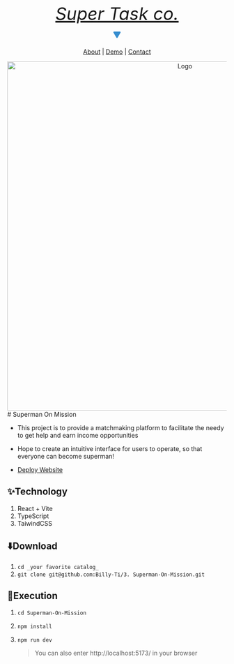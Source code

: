 <div align="center">
  <a href="https://superman-4eb28.web.app/" style="margin-bottom:8px; display:block; font-size:40px; font-">
    <em>Super Task co.</em>
  </a>
  <div class="arrow" style="font-size:24px; animation: bounce 2s infinite;">
    <svg xmlns="http://www.w3.org/2000/svg" width="32" height="32" viewBox="0 0 32 32"><path fill="#368dcf" d="M8.037 11.166L14.5 22.36c.825 1.43 2.175 1.43 3 0l6.463-11.195c.826-1.43.15-2.598-1.5-2.598H9.537c-1.65 0-2.326 1.17-1.5 2.6z"/></svg>
  </div>
  <p align="center">
    <a href="https://github.com/imjohnathan/lankat#lankat-%E4%BB%BB%E6%84%8F%E9%96%80">About</a>
    |
    <a href="https://github.com/imjohnathan/lankat#demo">Demo</a>
    |
    <a href="https://github.com/imjohnathan/lankat#contact">Contact</a>
  </p>
  <img src="https://github.com/imjohnathan/lankat-readme/assets/138226/25afccce-8349-4fe1-bb0f-f80a8516f88e" alt="Logo" width="800px">
</div>
# Superman On Mission

- This project is to provide a matchmaking platform to facilitate the needy to get help and earn income opportunities

- Hope to create an intuitive interface for users to operate, so that everyone can become superman!

- [Deploy Website](https://superman-4eb28.web.app/)

## ✨Technology

1. React + Vite
2. TypeScript
3. TaiwindCSS

## ⬇️Download

1. `cd _your favorite catalog_`
2. `git clone git@github.com:Billy-Ti/3. Superman-On-Mission.git`

## 🔖Execution

1. `cd Superman-On-Mission`
2. `npm install`
3. `npm run dev`

   > You can also enter http://localhost:5173/ in your browser

      <style>
     @keyframes bounce {
       0%, 20%, 50%, 80%, 100% {
         transform: translateY(0);
       }
       40% {
         transform: translateY(-20px);
       }
       60% {
         transform: translateY(-10px);
       }
     }
   </style>
